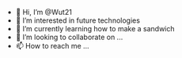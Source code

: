 - 👋 Hi, I’m @Wut21
- 👀 I’m interested in future technologies
- 🌱 I’m currently learning how to make a sandwich
- 💞️ I’m looking to collaborate on ...
- 📫 How to reach me ...

<!---
Wut21/Wut21 is a ✨ special ✨ repository because its `README.md` (this file) appears on your GitHub profile.
You can click the Preview link to take a look at your changes.
--->
